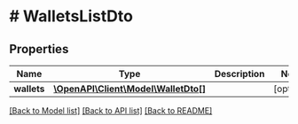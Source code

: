 # # WalletsListDto

## Properties

| Name        | Type                                                  | Description | Notes      |
| ----------- | ----------------------------------------------------- | ----------- | ---------- |
| **wallets** | [**\OpenAPI\Client\Model\WalletDto[]**](WalletDto.md) |             | [optional] |

[[Back to Model list]](../../README.md#models) [[Back to API list]](../../README.md#endpoints) [[Back to README]](../../README.md)
